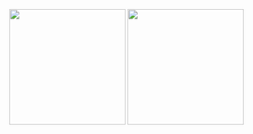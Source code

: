 <div align="center">
  <img height="210em"  src="https://github-readme-stats.vercel.app/api/top-langs/?username=rodrigocitadin&langs_count=10&layout=compact&hide_border=true&theme=swift&hide=shell,lua">
  <img height="210em" src="https://github-readme-stats.vercel.app/api?username=rodrigocitadin&hide_border=true&theme=swift">
</div>
